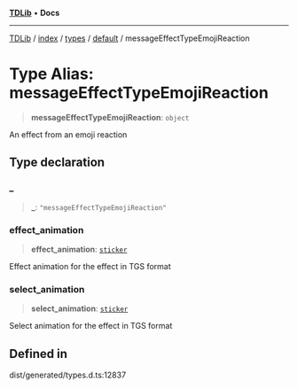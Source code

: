 [**TDLib**](../../../../../../README.md) • **Docs**

***

[TDLib](../../../../../../modules.md) / [index](../../../../../README.md) / [types](../../../README.md) / [default](../README.md) / messageEffectTypeEmojiReaction

# Type Alias: messageEffectTypeEmojiReaction

> **messageEffectTypeEmojiReaction**: `object`

An effect from an emoji reaction

## Type declaration

### \_

> **\_**: `"messageEffectTypeEmojiReaction"`

### effect\_animation

> **effect\_animation**: [`sticker`](sticker-1.md)

Effect animation for the effect in TGS format

### select\_animation

> **select\_animation**: [`sticker`](sticker-1.md)

Select animation for the effect in TGS format

## Defined in

dist/generated/types.d.ts:12837
